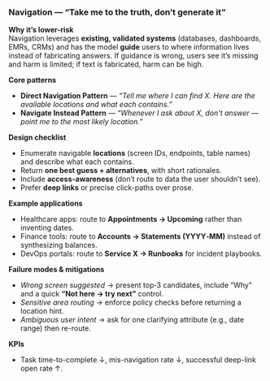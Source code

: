### Navigation — “Take me to the truth, don’t generate it”
**Why it’s lower-risk**  
Navigation leverages **existing, validated systems** (databases, dashboards, EMRs, CRMs) and has the model **guide** users to where information lives instead of fabricating answers. If guidance is wrong, users see it’s missing and harm is limited; if text is fabricated, harm can be high.

**Core patterns**
- **Direct Navigation Pattern** — *“Tell me where I can find X. Here are the available locations and what each contains.”*  
- **Navigate Instead Pattern** — *“Whenever I ask about X, don’t answer — point me to the most likely location.”*

**Design checklist**
- Enumerate navigable **locations** (screen IDs, endpoints, table names) and describe what each contains.  
- Return **one best guess + alternatives**, with short rationales.  
- Include **access-awareness** (don’t route to data the user shouldn’t see).  
- Prefer **deep links** or precise click-paths over prose.

**Example applications**
- Healthcare apps: route to **Appointments → Upcoming** rather than inventing dates.  
- Finance tools: route to **Accounts → Statements (YYYY‑MM)** instead of synthesizing balances.  
- DevOps portals: route to **Service X → Runbooks** for incident playbooks.

**Failure modes & mitigations**
- *Wrong screen suggested* → present top‑3 candidates, include “Why” and a quick **“Not here → try next”** control.  
- *Sensitive area routing* → enforce policy checks before returning a location hint.  
- *Ambiguous user intent* → ask for one clarifying attribute (e.g., date range) then re-route.

**KPIs**
- Task time-to-complete ↓, mis-navigation rate ↓, successful deep-link open rate ↑.
